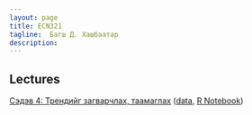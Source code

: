 ```yaml
---
layout: page
title: ECN321
tagline:  Багш Д. Хашбаатар
description: 
---
```


## Lectures 

[Сэдэв 4: Трендийг загварчлах, таамаглах](pages/Lectures/slide3.html) ([data](pages/Lectures/ch5data.Rdata), [R Notebook](pages/Lectures/Notebook1.html))